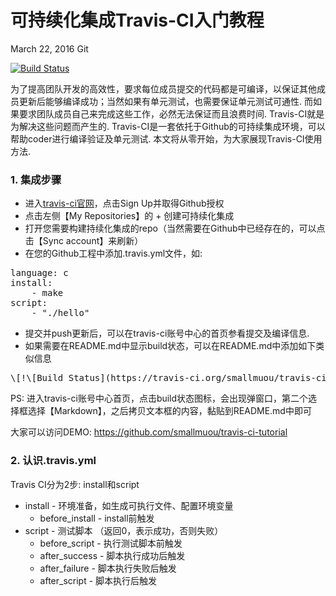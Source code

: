 # 可持续化集成Travis-CI入门教程
March 22, 2016
Git

[![Build Status](https://travis-ci.org/smallmuou/travis-ci-tutorial.svg?branch=master)](https://travis-ci.org/smallmuou/travis-ci-tutorial)

为了提高团队开发的高效性，要求每位成员提交的代码都是可编译，以保证其他成员更新后能够编译成功；当然如果有单元测试，也需要保证单元测试可通性. 而如果要求团队成员自己来完成这些工作，必然无法保证而且浪费时间. Travis-CI就是为解决这些问题而产生的. Travis-CI是一套依托于Github的可持续集成环境，可以帮助coder进行编译验证及单元测试. 本文将从零开始，为大家展现Travis-CI使用方法.

### 1. 集成步骤
* 进入[travis-ci官网](https://travis-ci.org)，点击Sign Up并取得Github授权
* 点击左侧【My Repositories】的 + 创建可持续化集成
* 打开您需要构建持续化集成的repo（当然需要在Github中已经存在的，可以点击【Sync account】来刷新）
* 在您的Github工程中添加.travis.yml文件，如:
<pre>
language: c
install:
    - make 
script:
    - "./hello"
</pre>
* 提交并push更新后，可以在travis-ci账号中心的首页参看提交及编译信息.
* 如果需要在README.md中显示build状态，可以在README.md中添加如下类似信息
<pre>
\[!\[Build Status](https://travis-ci.org/smallmuou/travis-ci-tutorial.svg?branch=master)](https://travis-ci.org/smallmuou/travis-ci-tutorial)
</pre>
PS: 进入travis-ci账号中心首页，点击build状态图标，会出现弹窗口，第二个选择框选择【Markdown】，之后拷贝文本框的内容，黏贴到README.md中即可

大家可以访问DEMO: https://github.com/smallmuou/travis-ci-tutorial

### 2. 认识.travis.yml
Travis CI分为2步: install和script

* install - 环境准备，如生成可执行文件、配置环境变量
	* before_install - install前触发
* script - 测试脚本 （返回0，表示成功，否则失败）
	* before_script - 执行测试脚本前触发	
	* after_success - 脚本执行成功后触发
	* after_failure - 脚本执行失败后触发
	* after_script - 脚本执行后触发